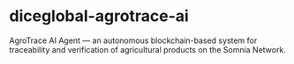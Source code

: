 # diceglobal-agrotrace-ai
AgroTrace AI Agent — an autonomous blockchain-based system for traceability and verification of agricultural products on the Somnia Network.
